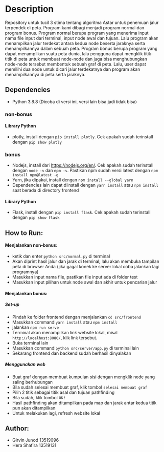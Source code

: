 # Description
Repository untuk tucil 3 stima tentang algoritma Astar untuk penemuan jalur terpendek di peta. 
Program kami dibagi menjadi program normal dan program bonus. 
Program normal berupa program yang menerima input nama file input dari terminal, input node awal dan tujuan. 
Lalu program akan menampilkan jalur terdekat antara kedua node beserta jaraknya serta menampilkannya dalam sebuah peta.
Program bonus berupa program yang dapat menampilkan suatu peta dunia, lalu pengguna dapat mengklik titik-titik di peta untuk
membuat node-node dan juga bisa menghubungkan node-node tersebut membentuk sebuah graf di peta. Lalu, user dapat memilihi dua node
untuk dicari jalur terdekatnya dan program akan menampilkannya di peta serta jaraknya.
## Dependencies
- Python 3.8.8 (Dicoba di versi ini, versi lain bisa jadi tidak bisa)
### non-bonus
#### Library Python
- plotly, install dengan `pip install plotly`. Cek apakah sudah terinstall dengan `pip show plotly`

### bonus
- Nodejs, install dari https://nodejs.org/en/. Cek apakah sudah terinstall dengan `node -v` dan `npm -v`. Pastikan npm sudah versi latest dengan `npm install npm@latest -g`
- Yarn, jika dipakai, install dengan `npm install --global yarn`
- Dependencies lain dapat diinstall dengan `yarn install` atau `npm install` saat berada di directory frontend
#### Library Python
- Flask, install dengan `pip install flask`. Cek apakah sudah terinstall dengan `pip show flask`

## How to Run:

#### Menjalankan non-bonus:
- ketik dan enter `python src/normal.py` di terminal
- Akan diprint hasil jalur dan jarak di terminal, lalu akan membuka tampilan peta di browser Anda (jika gagal konek ke server lokal coba jalankan lagi programnya)
- Masukkan input nama file, pastikan file input ada di folder test
- Masukkan input pilihan untuk node awal dan akhir untuk pencarian jalur
#### Menjalankan bonus:
##### Set-up
- Pindah ke folder frontend dengan menjalankan `cd src/frontend`
- Masukkan command `yarn install` atau `npm install`
- jalankan `npm run serve`
- Terminal akan menampilkan link website lokal, misal `http://localhost:8080/`, klik link tersebut.
- Buka terminal lain
- Masukkan command `python src/server/app.py` di terminal lain
- Sekarang frontend dan backend sudah berhasil dinyalakan
##### Menggunakan web
- Buat graf dengan membuat kumpulan sisi dengan mengklik node yang saling berhubungan
- Bila sudah selesai membuat graf, klik tombol `selesai membuat graf`
- Pilih 2 titik sebagai titik asal dan tujuan pathfinding
- Bila sudah, klik tombol `OK!`
- Hasil pathfinding akan ditampilkan pada map dan jarak antar kedua titik pun akan ditampilkan
- Untuk melakukan lagi, refresh website lokal

## Author:
- Girvin Junod 13519096
- Hera Shafira 13519131

